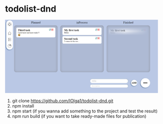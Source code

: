 # todolist-dnd
![](/src/img/howToUse/4.png)

1. git clone https://github.com/IOlga1/todolist-dnd.git
2. npm install
3. npm start (if you wanna add something to the project and test the result)
4. npm run build (if you want to take ready-made files for publication)
